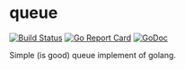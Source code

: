 # queue

[![Build Status](https://travis-ci.org/quchunguang/queue.svg?branch=master)](https://travis-ci.org/quchunguang/queue)
[![Go Report Card](https://goreportcard.com/badge/github.com/quchunguang/queue)](https://goreportcard.com/report/github.com/quchunguang/queue)
[![GoDoc](https://godoc.org/github.com/quchunguang/queue?status.svg)](https://godoc.org/github.com/quchunguang/queue)

Simple (is good) queue implement of golang.
